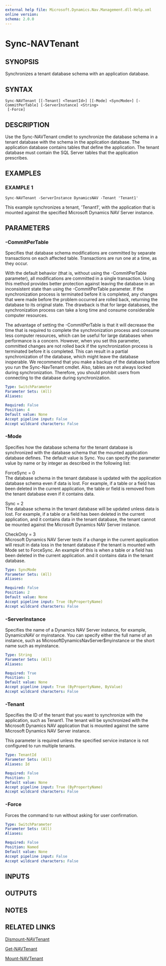 ```yaml
---
external help file: Microsoft.Dynamics.Nav.Management.dll-Help.xml
online version:
schema: 2.0.0
---
```


# Sync-NAVTenant

## SYNOPSIS
Synchronizes a tenant database schema with an application database.

## SYNTAX

```
Sync-NAVTenant [[-Tenant] <TenantId>] [[-Mode] <SyncMode>] [-CommitPerTable] [-ServerInstance] <String>
 [-Force]
```

## DESCRIPTION
Use the Sync-NAVTenant cmdlet to synchronize the database schema in a tenant database with the schema in the application database. The application database contains tables that define the application. The tenant database must contain the SQL Server tables that the application prescribes.

## EXAMPLES

### EXAMPLE 1
```
Sync-NAVTenant -ServerInstance DynamicsNAV -Tenant 'Tenant1'
```

This example synchronizes a tenant, 'Tenant1', with the application that is mounted against the specified Microsoft Dynamics NAV Server instance.

## PARAMETERS

### -CommitPerTable
Specifies that database schema modifications are committed by separate transactions on each affected table. Transactions are run one at a time, as they occur.

With the default behavior (that is, without using the -CommitPerTable parameter), all modifications are committed in a single transaction. Using this method provides better protection against leaving the database in an inconsistent state than using the -CommitPerTable parameter. If the synchronization process is terminated before it is completed, any changes that were made before the problem occurred are rolled back, returning the database to its original state. The drawback is that for large databases, the synchronization process can take a long time and consume considerable computer resources.

The advantage of setting the -CommitPerTable is that it will decrease the time that is required to complete the synchronization process and consume less computer resources, which can be useful for large databases when performance is a concern. However, when you set this parameter, committed changes are not rolled back if the synchronization process is terminated before it is completed. This can result in a partial synchronization of the database, which might leave the database inoperable. We recommend that you make a backup of the database before you run the Sync-NavTenant cmdlet. Also, tables are not always locked during synchronization. Therefore, you should prohibit users from connecting to the database during synchronization.

```yaml
Type: SwitchParameter
Parameter Sets: (All)
Aliases:

Required: False
Position: 4
Default value: None
Accept pipeline input: False
Accept wildcard characters: False
```

### -Mode
Specifies how the database schema for the tenant database is synchronized with the database schema that the mounted application database defines. The default value is Sync.
You can specify the parameter value by name or by integer as described in the following list:

ForceSync = 0  
The database schema in the tenant database is updated with the application database schema even if data is lost. For example, if a table or a field has been deleted in the current application, the table or field is removed from the tenant database even if it contains data.

Sync = 2  
The database schema in the tenant database will be updated unless data is lost. For example, if a table or a field has been deleted in the current application, and it contains data in the tenant database, the tenant cannot be mounted against the Microsoft Dynamics NAV Server instance.

CheckOnly = 3  
Microsoft Dynamics NAV Server tests if a change in the current application will result in data loss in the tenant database if the tenant is mounted with Mode set to ForceSync. An example of this is when a table or a field has been deleted in the current application.
and it contains data in the tenant database.

```yaml
Type: SyncMode
Parameter Sets: (All)
Aliases:

Required: False
Position: 2
Default value: None
Accept pipeline input: True (ByPropertyName)
Accept wildcard characters: False
```

### -ServerInstance
Specifies the name of a Dynamics NAV Server instance, for example, DynamicsNAV or myinstance. You can specify either the full name of an instance, such as MicrosoftDynamicsNavServer$myinstance or the short name such as myinstance.

```yaml
Type: String
Parameter Sets: (All)
Aliases:

Required: True
Position: 1
Default value: None
Accept pipeline input: True (ByPropertyName, ByValue)
Accept wildcard characters: False
```

### -Tenant
Specifies the ID of the tenant that you want to synchronize with the application, such as Tenant1. The tenant will be synchronized with the Microsoft Dynamics NAV application that is mounted against the same Microsoft Dynamics NAV Server instance.

This parameter is required unless the specified service instance is not configured to run multiple tenants.

```yaml
Type: TenantId
Parameter Sets: (All)
Aliases: Id

Required: False
Position: 3
Default value: None
Accept pipeline input: True (ByPropertyName)
Accept wildcard characters: False
```

### -Force
Forces the command to run without asking for user confirmation.

```yaml
Type: SwitchParameter
Parameter Sets: (All)
Aliases:

Required: False
Position: Named
Default value: None
Accept pipeline input: False
Accept wildcard characters: False
```

## INPUTS

## OUTPUTS

## NOTES
## RELATED LINKS
[Dismount-NAVTenant](Dismount-NAVTenant.md)  

[Get-NAVTenant](Get-NAVTenant.md)  

[Mount-NAVTenant](Mount-NAVTenant.md)  
